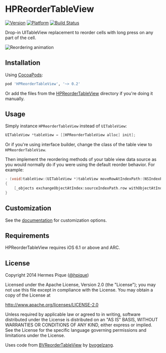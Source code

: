 HPReorderTableView
==================

[![Version](https://cocoapod-badges.herokuapp.com/v/HPReorderTableView/badge.png)](http://cocoadocs.org/docsets/HPReorderTableView) [![Platform](https://cocoapod-badges.herokuapp.com/p/HPReorderTableView/badge.png)](http://cocoadocs.org/docsets/HPReorderTableView) [![Build Status](https://travis-ci.org/hpique/HPReorderTableView.png)](https://travis-ci.org/hpique/HPReorderTableView) 

Drop-in UITableView replacement to reorder cells with long press on any part of the cell.

![Reordering animation](Assets/reordering.gif)

## Installation

Using [CocoaPods](http://cocoapods.org/):

```ruby
pod 'HPReorderTableView', '~> 0.2'
```

Or add the files from the [HPReorderTableView](https://github.com/hpique/HPReorderTableView/tree/master/HPReorderTableView) directory if you're doing it manually.

## Usage

Simply instance `HPReorderTableView` instead of `UITableView`:

```objective-c
UITableView *tableView = [[HPReorderTableView alloc] init];
```

Or if you're using interface builder, change the class of the table view to `HPReorderTableView`.

Then implement the reordering methods of your table view data source as you would normally do if you were using the default reorder behavior. For example:

```objective-c
- (void)tableView:(UITableView *)tableView moveRowAtIndexPath:(NSIndexPath *)sourceIndexPath toIndexPath:(NSIndexPath *)destinationIndexPath
{
    [_objects exchangeObjectAtIndex:sourceIndexPath.row withObjectAtIndex:destinationIndexPath.row];
}
```

## Customization

See the [documentation](http://cocoadocs.org/docsets/HPReorderTableView) for customization options.

## Requirements

HPReorderTableView requires iOS 6.1 or above and ARC. 

## License

 Copyright 2014 Hermes Pique ([@hpique](https://twitter.com/hpique))
 
 Licensed under the Apache License, Version 2.0 (the "License");
 you may not use this file except in compliance with the License.
 You may obtain a copy of the License at
 
 http://www.apache.org/licenses/LICENSE-2.0
 
 Unless required by applicable law or agreed to in writing, software
 distributed under the License is distributed on an "AS IS" BASIS,
 WITHOUT WARRANTIES OR CONDITIONS OF ANY KIND, either express or implied.
 See the License for the specific language governing permissions and
 limitations under the License.
 
 Uses code from [BVReorderTableView](https://github.com/bvogelzang/BVReorderTableView) by [bvogelzang](https://github.com/bvogelzang).
